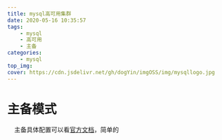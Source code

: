 ```yaml
---
title: mysql高可用集群
date: 2020-05-16 10:35:57
tags:
    - mysql
    - 高可用
    - 主备
categories:
    - mysql
top_img: 
cover: https://cdn.jsdelivr.net/gh/dogYin/imgOSS/img/mysqllogo.jpg
---
```


# 主备模式

&nbsp;&nbsp;&nbsp;&nbsp;主备具体配置可以看[官方文档](https://dev.mysql.com/doc/refman/8.0/en/replication-configuration.html)，简单的
